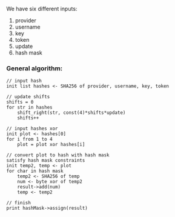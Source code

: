 We have six different inputs:
1. provider
2. username
3. key
4. token
5. update
6. hash mask

### General algorithm:
```
// input hash
init list hashes <- SHA256 of provider, username, key, token

// update shifts
shifts = 0
for str in hashes
    shift_right(str, const(4)*shifts*update)
    shifts++
    
// input hashes xor
init plot <- hashes[0]
for i from 1 to 4
    plot = plot xor hashes[i]   
    
// convert plot to hash with hash mask
satisfy hash mask constraints
init temp2, temp <- plot
for char in hash mask
    temp2 <- SHA256 of temp
    num <- byte xor of temp2
    result->add(num)
    temp <- temp2
    
// finish
print hashMask->assign(result)
```
